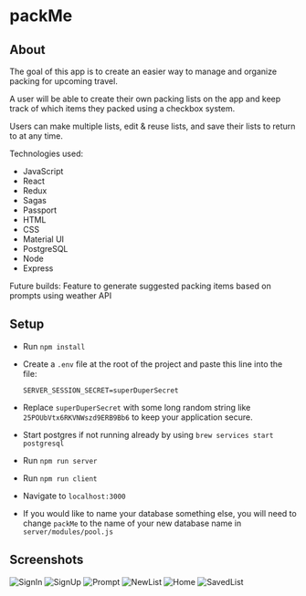 # packMe

## About

The goal of this app is to create an easier way to manage and organize packing for upcoming travel. 

A user will be able to create their own packing lists on the app and keep track of which items they packed using a checkbox system.

Users can make multiple lists, edit & reuse lists, and save their lists to return to at any time.

Technologies used: 
- JavaScript
- React
- Redux
- Sagas
- Passport
- HTML
- CSS
- Material UI
- PostgreSQL
- Node
- Express

Future builds: Feature to generate suggested packing items based on prompts using weather API


## Setup 

- Run `npm install`
- Create a `.env` file at the root of the project and paste this line into the file:
  ```
  SERVER_SESSION_SECRET=superDuperSecret
  ```
- Replace `superDuperSecret` with some long random string like `25POUbVtx6RKVNWszd9ERB9Bb6` to keep your application secure. 
- Start postgres if not running already by using `brew services start postgresql`
- Run `npm run server`
- Run `npm run client`
- Navigate to `localhost:3000`

- If you would like to name your database something else, you will need to change `packMe` to the name of your new database name in `server/modules/pool.js`

## Screenshots

![SignIn](documentation/images/signIn.png)
![SignUp](documentation/images/signUp.png)
![Prompt](documentation/images/prompt.png)
![NewList](documentation/images/newList.png)
![Home](documentation/images/home.png)
![SavedList](documentation/images/savedList.png)

